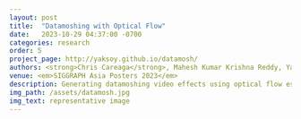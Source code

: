 ```yaml
---
layout: post
title:  "Datamoshing with Optical Flow"
date:   2023-10-29 04:37:00 -0700
categories: research
order: 5
project_page: http://yaksoy.github.io/datamosh/
authors: <strong>Chris Careaga</strong>, Mahesh Kumar Krishna Reddy, Yağız Aksoy
venue: <em>SIGGRAPH Asia Posters 2023</em>
description: Generating datamoshing video effects using optical flow estimation
img_path: /assets/datamosh.jpg
img_text: representative image
---
```

